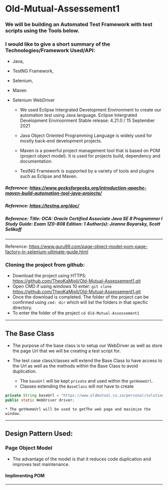 # Old-Mutual-Assessement1
### We will be building an Automated Test Framework with test scripts using the Tools below.

### I would like to give a short summary of the Technologies/Framework Used/API: 
* Java, 
* TestNG Framework, 
* Selenium,
* Maven
* Selenium WebDriver 

  * We used Eclipse Intergrated Development Environment to create our automation test using Java language. Eclipse Intergrated Development Enviroonment Stable release: 4.21.0 / 15 September 2021

  * Java Object Oriented Programming Language is widely used for mostly back-end development projects.
  * Maven is a powerful project management tool that is based on POM (project object model). It is used for projects build, dependency and documentation. 
  * TestNG Framework is supported by a variety of tools and plugins such as Eclipse and Maven.
  
##### Reference: https://www.geeksforgeeks.org/introduction-apache-maven-build-automation-tool-java-projects/
##### Reference: https://testng.org/doc/
##### Reference: Title: OCA: Oracle Certified Associate Java SE 8 Programmer I Study Guide: Exam 1Z0-808 Edition: 1 Author(s): Jeanne Boyarsky, Scott Selikoff


*************************************************************************************************
Reference: https://www.guru99.com/page-object-model-pom-page-factory-in-selenium-ultimate-guide.html
### Cloning the project from github:
* Download the project using HTTPS: https://github.com/TheoKaMjoli/Old-Mutual-Assessement1.git
* Open CMD if using windows 10 enter: ``git clone`` https://github.com/TheoKaMjoli/Old-Mutual-Assessement1.git
* Once the download is completed. The folder of the project can be confirmed using ``cmd: dir`` which will list the folders in that specfic directory.
* To enter the folder of the project ``cd Old-Mutual-Assessement1``

*************************************************************************************************
## The Base Class
* The purpose of the base class is to setup our WebDriver as well as store the page Url that we will be creating a test script for.
* The test case class/classes will extend the Base Class to have access to the Url as well as the methods within the Base Class to avoid duplication.

	* The ``baseUrl`` will be kept ``private`` and used within the ``getHomeUrl``.
	* Classes extending the ``BaseClass`` will not have to create  
```java
private String baseUrl = "https://www.oldmutual.co.za/personal/solutions/bank-and-borrow/"; 
public static WebDriver driver;
 ```
	* The getHomeUrl will be used to getThe web page and maximize the window.
 




*************************************************************************************************
## Design Pattern Used: 
### Page Object Model
* The advantage of the model is that it reduces code duplication and improves test maintenance.

#### Implimenting POM














*************************************************************************************************
